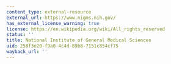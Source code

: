 ```yaml
---
content_type: external-resource
external_url: https://www.nigms.nih.gov/
has_external_license_warning: true
license: https://en.wikipedia.org/wiki/All_rights_reserved
status: ''
title: National Institute of General Medical Sciences
uid: 258f3e20-f9a0-4c4d-89b8-7151c854cf75
wayback_url: ''
---
```


